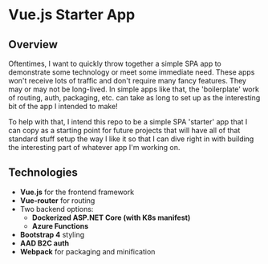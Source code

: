 # Vue.js Starter App

## Overview

Oftentimes, I want to quickly throw together a simple SPA app to demonstrate some technology or meet some immediate need. These apps won't receive lots of traffic and don't require many fancy features. They may or may not be long-lived. In simple apps like that, the 'boilerplate' work of routing, auth, packaging, etc. can take as long to set up as the interesting bit of the app I intended to make!

To help with that, I intend this repo to be a simple SPA 'starter' app that I can copy as a starting point for future projects that will have all of that standard stuff setup the way I like it so that I can dive right in with building the interesting part of whatever app I'm working on.

## Technologies

* **Vue.js** for the frontend framework
* **Vue-router** for routing
* Two backend options:
  * **Dockerized ASP.NET Core (with K8s manifest)**
  * **Azure Functions**
* **Bootstrap 4** styling
* **AAD B2C auth**
* **Webpack** for packaging and minification
